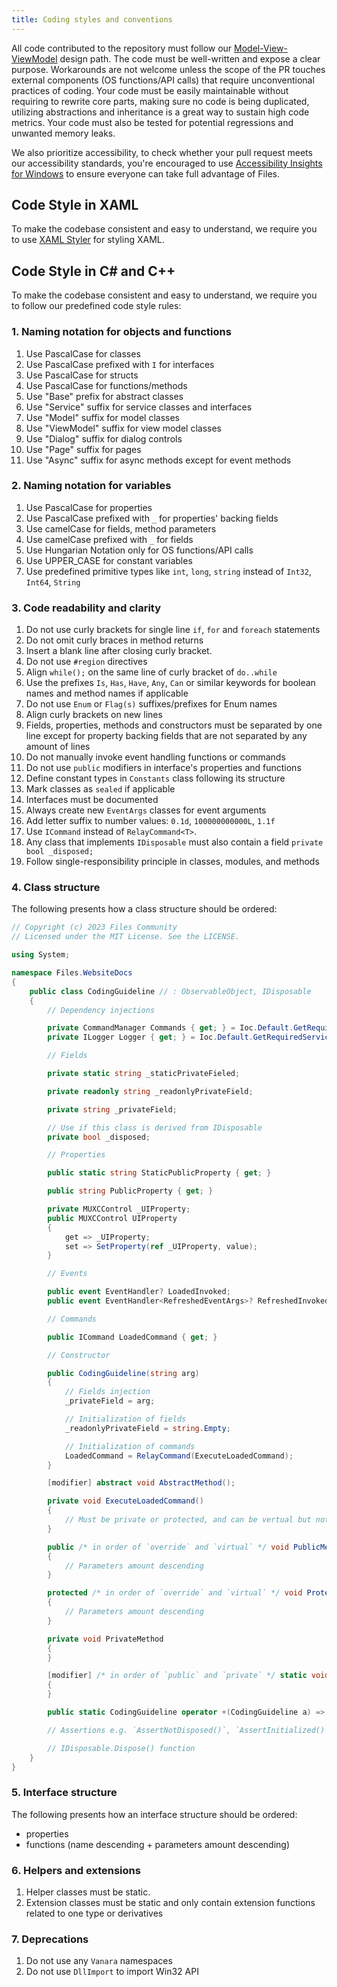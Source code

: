 ```yaml
---
title: Coding styles and conventions
---
```


All code contributed to the repository must follow
our [Model-View-ViewModel](https://en.wikipedia.org/wiki/Model%E2%80%93view%E2%80%93viewmodel) design path. The code
must be well-written and expose a clear purpose. Workarounds are not welcome unless the scope of the PR touches external
components
(OS functions/API calls) that require unconventional practices of coding. Your code must be easily maintainable without
requiring to rewrite core parts, making sure no code is being duplicated, utilizing abstractions and inheritance is a
great way to sustain high code metrics. Your code must also be tested for potential regressions and unwanted memory
leaks.

We also prioritize accessibility, to check whether your pull request meets our accessibility standards, you're
encouraged to use [Accessibility Insights for Windows](https://accessibilityinsights.io/docs/en/windows/overview/)
to ensure everyone can take full advantage of Files.

## Code Style in XAML

To make the codebase consistent and easy to understand, we require you to use [XAML Styler](https://marketplace.visualstudio.com/items?itemName=TeamXavalon.XAMLStyler2022) for styling XAML.

## Code Style in C# and C++

To make the codebase consistent and easy to understand, we require you to follow our predefined code style rules:

### 1. Naming notation for objects and functions

1. Use PascalCase for classes
2. Use PascalCase prefixed with `I` for interfaces
3. Use PascalCase for structs
4. Use PascalCase for functions/methods
5. Use "Base" prefix for abstract classes
6. Use "Service" suffix for service classes and interfaces
7. Use "Model" suffix for model classes
8. Use "ViewModel" suffix for view model classes
9. Use "Dialog" suffix for dialog controls
10. Use "Page" suffix for pages
11. Use "Async" suffix for async methods except for event methods

### 2. Naming notation for variables

1. Use PascalCase for properties
2. Use PascalCase prefixed with `_` for properties' backing fields
3. Use camelCase for fields, method parameters
4. Use camelCase prefixed with `_` for fields
5. Use Hungarian Notation only for OS functions/API calls
6. Use UPPER_CASE for constant variables
7. Use predefined primitive types like `int`, `long`, `string` instead of `Int32`, `Int64`, `String`

### 3. Code readability and clarity

1. Do not use curly brackets for single line `if`, `for` and `foreach` statements
2. Do not omit curly braces in method returns
3. Insert a blank line after closing curly bracket.
4. Do not use `#region` directives
5. Align `while();` on the same line of curly bracket of `do..while`
6. Use the prefixes `Is`, `Has`, `Have`, `Any`, `Can` or similar keywords for boolean names and method names if applicable
7. Do not use `Enum` or `Flag(s)` suffixes/prefixes for Enum names
8. Align curly brackets on new lines
9. Fields, properties, methods and constructors must be separated by one line except for property backing fields that are not separated by any amount of lines
10. Do not manually invoke event handling functions or commands
11. Do not use `public` modifiers in interface's properties and functions
12. Define constant types in `Constants` class following its structure
13. Mark classes as `sealed` if applicable
14. Interfaces must be documented
15. Always create new `EventArgs` classes for event arguments
16. Add letter suffix to number values: `0.1d`, `100000000000L`, `1.1f`
17. Use `ICommand` instead of `RelayCommand<T>`.
18. Any class that implements `IDisposable` must also contain a field `private bool _disposed;`
19. Follow single-responsibility principle in classes, modules, and methods

### 4. Class structure

The following presents how a class structure should be ordered:

```cs
// Copyright (c) 2023 Files Community
// Licensed under the MIT License. See the LICENSE.

using System;

namespace Files.WebsiteDocs
{
    public class CodingGuideline // : ObservableObject, IDisposable
    {
        // Dependency injections

        private CommandManager Commands { get; } = Ioc.Default.GetRequiredService<ICommandManager>();
        private ILogger Logger { get; } = Ioc.Default.GetRequiredService<ILogger>();

        // Fields

        private static string _staticPrivateFieled;

        private readonly string _readonlyPrivateField;

        private string _privateField;

        // Use if this class is derived from IDisposable
        private bool _disposed;

        // Properties

        public static string StaticPublicProperty { get; }

        public string PublicProperty { get; }

        private MUXCControl _UIProperty;
        public MUXCControl UIProperty
        {
            get => _UIProperty;
            set => SetProperty(ref _UIProperty, value);
        }

        // Events

        public event EventHandler? LoadedInvoked;
        public event EventHandler<RefreshedEventArgs>? RefreshedInvoked;

        // Commands

        public ICommand LoadedCommand { get; }

        // Constructor

        public CodingGuideline(string arg)
        {
            // Fields injection
            _privateField = arg;

            // Initialization of fields
            _readonlyPrivateField = string.Empty;

            // Initialization of commands
            LoadedCommand = RelayCommand(ExecuteLoadedCommand);
        }

        [modifier] abstract void AbstractMethod();

        private void ExecuteLoadedCommand()
        {
            // Must be private or protected, and can be vertual but not abstract.
        }

        public /* in order of `override` and `virtual` */ void PublicMethod()
        {
            // Parameters amount descending
        }

        protected /* in order of `override` and `virtual` */ void ProtectedMethod()
        {
            // Parameters amount descending
        }

        private void PrivateMethod
        {
        }

        [modifier] /* in order of `public` and `private` */ static void StaticMethod()
        {
        }

        public static CodingGuideline operator +(CodingGuideline a) => a;

        // Assertions e.g. `AssertNotDisposed()`, `AssertInitialized()`, `AssertStreamOpened()`

        // IDisposable.Dispose() function
    }
}
```

### 5. Interface structure

The following presents how an interface structure should be ordered:

- properties
- functions (name descending + parameters amount descending)

### 6. Helpers and extensions

1. Helper classes must be static.
2. Extension classes must be static and only contain extension functions related to one type or derivatives

### 7. Deprecations

1. Do not use any `Vanara` namespaces
2. Do not use `DllImport` to import Win32 API
